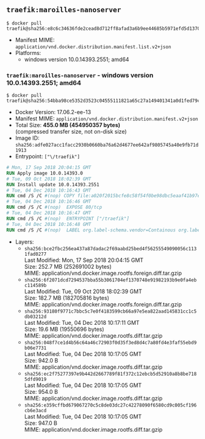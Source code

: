 ## `traefik:maroilles-nanoserver`

```console
$ docker pull traefik@sha256:e8c6c34636fde2cead8d712ff8afad3a6b9ee44685b5971efd5d1370f4f78eb2
```

-	Manifest MIME: `application/vnd.docker.distribution.manifest.list.v2+json`
-	Platforms:
	-	windows version 10.0.14393.2551; amd64

### `traefik:maroilles-nanoserver` - windows version 10.0.14393.2551; amd64

```console
$ docker pull traefik@sha256:54bba98ce5352d3523c04555111821a65c27a149401341a0d1fed79cf5ff0a3a
```

-	Docker Version: 17.06.2-ee-13
-	Manifest MIME: `application/vnd.docker.distribution.manifest.v2+json`
-	Total Size: **455.0 MB (454950357 bytes)**  
	(compressed transfer size, not on-disk size)
-	Image ID: `sha256:adfe027acc1facc2930b0660ba76a62d4677ee642af9805745a40e9fb71d1913`
-	Entrypoint: `["\/traefik"]`

```dockerfile
# Mon, 17 Sep 2018 20:04:15 GMT
RUN Apply image 10.0.14393.0
# Tue, 09 Oct 2018 18:02:39 GMT
RUN Install update 10.0.14393.2551
# Tue, 04 Dec 2018 10:16:43 GMT
RUN cmd /S /C #(nop) COPY file:a020f2015bcfe8c58f54f0be98dbc5eaaf41b97e0ba0d76bd25f3470f6942341 in \traefik.exe 
# Tue, 04 Dec 2018 10:16:46 GMT
RUN cmd /S /C #(nop)  EXPOSE 80/tcp
# Tue, 04 Dec 2018 10:16:47 GMT
RUN cmd /S /C #(nop)  ENTRYPOINT ["/traefik"]
# Tue, 04 Dec 2018 10:16:48 GMT
RUN cmd /S /C #(nop)  LABEL org.label-schema.vendor=Containous org.label-schema.url=https://traefik.io org.label-schema.name=Traefik org.label-schema.description=A modern reverse-proxy org.label-schema.version=v1.7.5 org.label-schema.docker.schema-version=1.0
```

-	Layers:
	-	`sha256:bce2fbc256ea437a87dadac2f69aabd25bed4f56255549090056c1131fad0277`  
		Last Modified: Mon, 17 Sep 2018 20:04:15 GMT  
		Size: 252.7 MB (252691002 bytes)  
		MIME: application/vnd.docker.image.rootfs.foreign.diff.tar.gzip
	-	`sha256:6f2071dcd7294537bba55b3061704ef1370748e91982193b9e0fa4ebc114589b`  
		Last Modified: Tue, 09 Oct 2018 18:02:39 GMT  
		Size: 182.7 MB (182705816 bytes)  
		MIME: application/vnd.docker.image.rootfs.foreign.diff.tar.gzip
	-	`sha256:93180f9771c7bbc5c7e0f4183599cb66a97e5ea822aad145831cc1c5db03212d`  
		Last Modified: Tue, 04 Dec 2018 10:17:11 GMT  
		Size: 19.6 MB (19550696 bytes)  
		MIME: application/vnd.docker.image.rootfs.diff.tar.gzip
	-	`sha256:048f7ce1d4b56c64a46c72903f0d35f3ed8d4c7a80fd4e3faf55ebd9b06e7731`  
		Last Modified: Tue, 04 Dec 2018 10:17:05 GMT  
		Size: 942.0 B  
		MIME: application/vnd.docker.image.rootfs.diff.tar.gzip
	-	`sha256:ec2f75277397e9b442d2667789f81f372c12ebcb5d52910a8b8be7185dfd9019`  
		Last Modified: Tue, 04 Dec 2018 10:17:05 GMT  
		Size: 954.0 B  
		MIME: application/vnd.docker.image.rootfs.diff.tar.gzip
	-	`sha256:e359cffbd679067270c5c8de03dc27c42278090f6580cd9c005cf196cb6e3acd`  
		Last Modified: Tue, 04 Dec 2018 10:17:05 GMT  
		Size: 947.0 B  
		MIME: application/vnd.docker.image.rootfs.diff.tar.gzip
